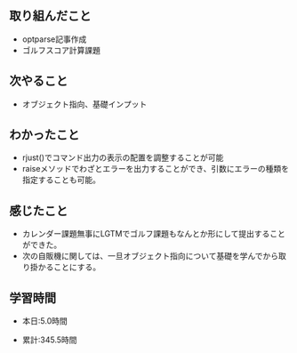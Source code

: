 ## 取り組んだこと
- optparse記事作成
- ゴルフスコア計算課題

## 次やること
- オブジェクト指向、基礎インプット



## わかったこと
- rjust()でコマンド出力の表示の配置を調整することが可能
- raiseメソッドでわざとエラーを出力することができ、引数にエラーの種類を指定することも可能。


## 感じたこと
- カレンダー課題無事にLGTMでゴルフ課題もなんとか形にして提出することができた。
- 次の自販機に関しては、一旦オブジェクト指向について基礎を学んでから取り掛かることにする。

## 学習時間
- 本日:5.0時間

- 累計:345.5時間
